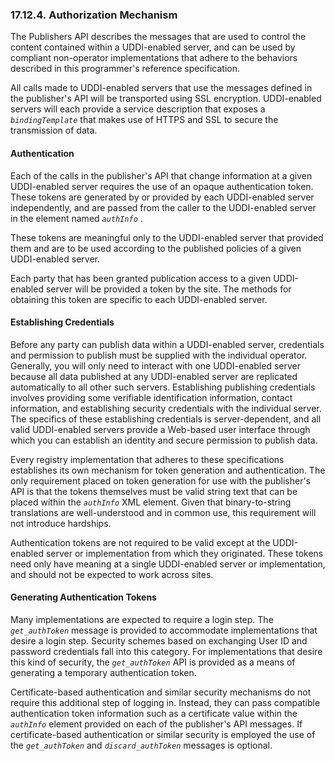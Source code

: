 <div id="uddiauthmech" class="section">

<div class="titlepage">

<div>

<div>

### 17.12.4. Authorization Mechanism

</div>

</div>

</div>

The Publishers API describes the messages that are used to control the
content contained within a UDDI-enabled server, and can be used by
compliant non-operator implementations that adhere to the behaviors
described in this programmer's reference specification.

All calls made to UDDI-enabled servers that use the messages defined in
the publisher's API will be transported using SSL encryption.
UDDI-enabled servers will each provide a service description that
exposes a *`bindingTemplate`* that makes use of HTTPS and SSL to secure
the transmission of data.

<div id="uddiauth" class="section">

<div class="titlepage">

<div>

<div>

#### Authentication

</div>

</div>

</div>

Each of the calls in the publisher's API that change information at a
given UDDI-enabled server requires the use of an opaque authentication
token. These tokens are generated by or provided by each UDDI-enabled
server independently, and are passed from the caller to the UDDI-enabled
server in the element named *`authInfo`* .

These tokens are meaningful only to the UDDI-enabled server that
provided them and are to be used according to the published policies of
a given UDDI-enabled server.

Each party that has been granted publication access to a given
UDDI-enabled server will be provided a token by the site. The methods
for obtaining this token are specific to each UDDI-enabled server.

</div>

<div id="uddiestcreds" class="section">

<div class="titlepage">

<div>

<div>

#### Establishing Credentials

</div>

</div>

</div>

Before any party can publish data within a UDDI-enabled server,
credentials and permission to publish must be supplied with the
individual operator. Generally, you will only need to interact with one
UDDI-enabled server because all data published at any UDDI-enabled
server are replicated automatically to all other such servers.
Establishing publishing credentials involves providing some verifiable
identification information, contact information, and establishing
security credentials with the individual server. The specifics of these
establishing credentials is server-dependent, and all valid UDDI-enabled
servers provide a Web-based user interface through which you can
establish an identity and secure permission to publish data.

Every registry implementation that adheres to these specifications
establishes its own mechanism for token generation and authentication.
The only requirement placed on token generation for use with the
publisher's API is that the tokens themselves must be valid string text
that can be placed within the *`authInfo`* XML element. Given that
binary-to-string translations are well-understood and in common use,
this requirement will not introduce hardships.

Authentication tokens are not required to be valid except at the
UDDI-enabled server or implementation from which they originated. These
tokens need only have meaning at a single UDDI-enabled server or
implementation, and should not be expected to work across sites.

</div>

<div id="genauthtokens" class="section">

<div class="titlepage">

<div>

<div>

#### Generating Authentication Tokens

</div>

</div>

</div>

Many implementations are expected to require a login step. The
*`get_authToken`* message is provided to accommodate implementations
that desire a login step. Security schemes based on exchanging User ID
and password credentials fall into this category. For implementations
that desire this kind of security, the *`get_authToken`* API is provided
as a means of generating a temporary authentication token.

Certificate-based authentication and similar security mechanisms do not
require this additional step of logging in. Instead, they can pass
compatible authentication token information such as a certificate value
within the *`authInfo`* element provided on each of the publisher's API
messages. If certificate-based authentication or similar security is
employed the use of the *`get_authToken`* and *`discard_authToken`*
messages is optional.

</div>

</div>
